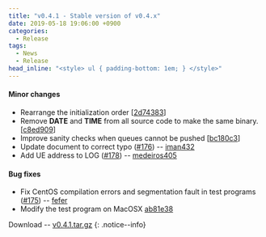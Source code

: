 ```yaml
---
title: "v0.4.1 - Stable version of v0.4.x"
date: 2019-05-18 19:06:00 +0900
categories:
  - Release
tags:
  - News
  - Release
head_inline: "<style> ul { padding-bottom: 1em; } </style>"
---
```


#### Minor changes
- Rearrange the initialization order [[2d74383](https://github.com/open5gs/nextepc/commit/2d7438313d7426ca3ad4591f090b7f8564257fb7)]
- Remove ____DATE____ and ____TIME____ from all source code to make the same binary. [[c8ed909](https://github.com/open5gs/nextepc/commit/c8ed909f4680225490ac23d2d56e7d8f8112d6f6)]
- Improve sanity checks when queues cannot be pushed [[bc180c3](https://github.com/open5gs/nextepc/commit/bc180c3ffc431a06a49e0de1af71098fd91d561b)]
- Update document to correct typo ([#176](https://github.com/open5gs/nextepc/issues/176)) -- [iman432](https://github.com/iman432)
- Add UE address to LOG ([#178](https://github.com/open5gs/nextepc/pull/178)) -- [medeiros405](https://github.com/medeiros405)

#### Bug fixes
- Fix CentOS compilation errors and segmentation fault in test programs ([#175](https://github.com/open5gs/nextepc/issues/175)) -- [fefer](https://github.com/fefer)
- Modify the test program on MacOSX [ab81e38](https://github.com/open5gs/nextepc/commit/ab81e384879fdf51c667344fc8be912254dbec75)

Download -- [v0.4.1.tar.gz](https://github.com/open5gs/nextepc/archive/v0.4.1.tar.gz)
{: .notice--info}
